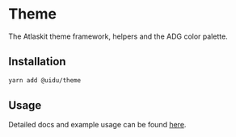 # Theme

The Atlaskit theme framework, helpers and the ADG color palette.

## Installation

```sh
yarn add @uidu/theme
```

## Usage

Detailed docs and example usage can be found [here](https://guidu.netlify.com/packages/core/theme).
